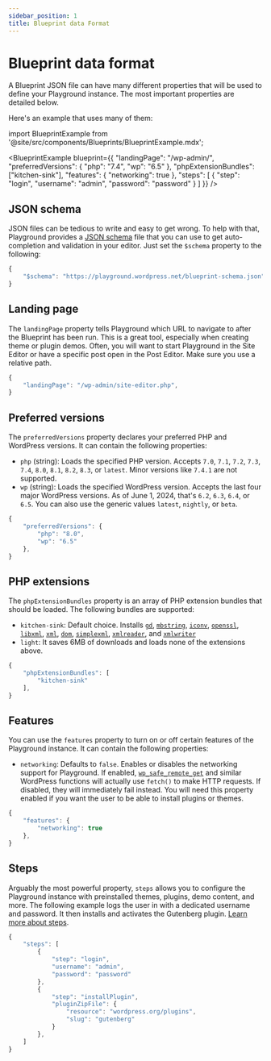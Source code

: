 ```yaml
---
sidebar_position: 1
title: Blueprint data Format
---
```


# Blueprint data format

A Blueprint JSON file can have many different properties that will be used to define your Playground instance. The most important properties are detailed below. 

Here's an example that uses many of them:

import BlueprintExample from '@site/src/components/Blueprints/BlueprintExample.mdx';

<BlueprintExample blueprint={{
	"landingPage": "/wp-admin/",
	"preferredVersions": {
		"php": "7.4",
		"wp": "6.5"
	},
	"phpExtensionBundles": ["kitchen-sink"],
	"features": {
		"networking": true
	},
	"steps": [
		{
			"step": "login",
			"username": "admin",
			"password": "password"
		}
	]
}} />

## JSON schema

JSON files can be tedious to write and easy to get wrong. To help with that, Playground provides a [JSON schema](https://playground.wordpress.net/blueprint-schema.json) file that you can use to get auto-completion and validation in your editor. Just set the `$schema` property to the following:

```js
{
	"$schema": "https://playground.wordpress.net/blueprint-schema.json",
}
```

## Landing page

The `landingPage` property tells Playground which URL to navigate to after the Blueprint has been run. This is a great tool, especially when creating theme or plugin demos. Often, you will want to start Playground in the Site Editor or have a specific post open in the Post Editor. Make sure you use a relative path. 

```js
{
	"landingPage": "/wp-admin/site-editor.php",
}
```

## Preferred versions

The `preferredVersions` property declares your preferred PHP and WordPress versions. It can contain the following properties:

-   `php` (string): Loads the specified PHP version. Accepts `7.0`, `7.1`, `7.2`, `7.3`, `7.4`, `8.0`, `8.1`, `8.2`, `8.3`, or `latest`. Minor versions like `7.4.1` are not supported.
-   `wp` (string): Loads the specified WordPress version. Accepts the last four major WordPress versions. As of June 1, 2024, that's `6.2`, `6.3`, `6.4`, or `6.5`. You can also use the generic values `latest`, `nightly`, or `beta`.

```js
{
	"preferredVersions": {
		"php": "8.0",
		"wp": "6.5"
	},
}
```

## PHP extensions

The `phpExtensionBundles` property is an array of PHP extension bundles that should be loaded. The following bundles are supported:

-   `kitchen-sink`: Default choice. Installs [`gd`](https://www.php.net/manual/en/book.image.php), [`mbstring`](https://www.php.net/manual/en/mbstring.installation.php), [`iconv`](https://www.php.net/manual/en/function.iconv.php), [`openssl`](https://www.php.net/manual/en/book.openssl.php), [`libxml`](https://www.php.net/manual/en/book.libxml.php), [`xml`](https://www.php.net/manual/en/xml.installation.php), [`dom`](https://www.php.net/manual/en/intro.dom.php), [`simplexml`](https://www.php.net/manual/en/book.simplexml.php), [`xmlreader`](https://www.php.net/manual/en/book.xmlreader.php), and [`xmlwriter`](https://www.php.net/manual/en/book.xmlwriter.php)
-   `light`: It saves 6MB of downloads and loads none of the extensions above.

```js
{
	"phpExtensionBundles": [
		"kitchen-sink"
	],
}
```

## Features

You can use the `features` property to turn on or off certain features of the Playground instance. It can contain the following properties:

-   `networking`: Defaults to `false`. Enables or disables the networking support for Playground. If enabled, [`wp_safe_remote_get`](https://developer.wordpress.org/reference/functions/wp_safe_remote_get/) and similar WordPress functions will actually use `fetch()` to make HTTP requests. If disabled, they will immediately fail instead. You will need this property enabled if you want the user to be able to install plugins or themes.

```js
{
	"features": {
		"networking": true
	},
}
```

## Steps

Arguably the most powerful property, `steps` allows you to configure the Playground instance with preinstalled themes, plugins, demo content, and more. The following example logs the user in with a dedicated username and password. It then installs and activates the Gutenberg plugin. [Learn more about steps](./05-steps.md).

```js
{
	"steps": [
		{
			"step": "login",
			"username": "admin",
			"password": "password"
		},
		{
			"step": "installPlugin",
			"pluginZipFile": {
				"resource": "wordpress.org/plugins",
				"slug": "gutenberg"
			}
		},
	]
}
```
